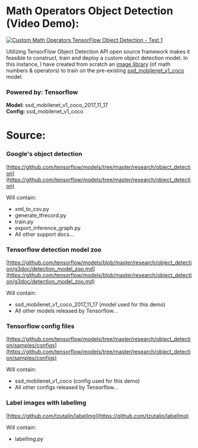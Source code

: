# Math Operators Object Detection (Video Demo):
[![Custom Math Operators TensorFlow Object Detection - Test 1](https://github.com/stevenobadja/math_object_detection/blob/master/s_img/Screen%20Shot%202018-01-04%20at%205.58.45%20PM.png?raw=true)](https://youtu.be/iss52uQS6jo)

Utilizing TensorFlow Object Detection API open source framework makes it feasible to construct, train and deploy a custom object detection model. In this instance, I have created from scratch an [image library](https://github.com/stevenobadja/math_object_detection/tree/master/images) (of math numbers & operators) to train on the pre-existing [ssd_mobilenet_v1_coco](https://github.com/tensorflow/models/blob/master/research/object_detection/g3doc/detection_model_zoo.md) model. 

### Powered by: Tensorflow
**Model:** ssd_mobilenet_v1_coco_2017_11_17<br/>
**Config:** ssd_mobilenet_v1_coco<br/>

# Source:

### Google's object detection
[https://github.com/tensorflow/models/tree/master/research/object_detection](https://github.com/tensorflow/models/tree/master/research/object_detection)

Will contain:
- xml_to_csv.py
- generate_tfrecord.py
- train.py
- export_inference_graph.py
- All other support docs...

### Tensorflow detection model zoo
[https://github.com/tensorflow/models/blob/master/research/object_detection/g3doc/detection_model_zoo.md](https://github.com/tensorflow/models/blob/master/research/object_detection/g3doc/detection_model_zoo.md)

Will contain:
- ssd_mobilenet_v1_coco_2017_11_17 (model used for this demo)
- All other models released by Tensorflow...

### Tensorflow config files
[https://github.com/tensorflow/models/tree/master/research/object_detection/samples/configs](https://github.com/tensorflow/models/tree/master/research/object_detection/samples/configs)

Will contain:
- ssd_mobilenet_v1_coco (config used for this demo)
- All other configs released by Tensorflow...

### Label images with labelImg
[https://github.com/tzutalin/labelImg](https://github.com/tzutalin/labelImg)

Will contain:
- labelImg.py
